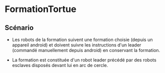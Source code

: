 FormationTortue
===============

## Scénario

- Les robots de la formation suivent une formation choisie (depuis un appareil android) et doivent suivre les instructions d'un leader (commandé manuellement depuis android) en conservant la formation. 

- La formation est constituée d'un robot leader précédé par des robots esclaves disposés devant lui en arc de cercle.